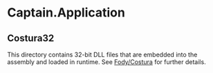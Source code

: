 ﻿# Captain.Application
## Costura32
This directory contains 32-bit DLL files that are embedded into the assembly and loaded in runtime. See [Fody/Costura](https://github.com/Fody/Costura) for further details.